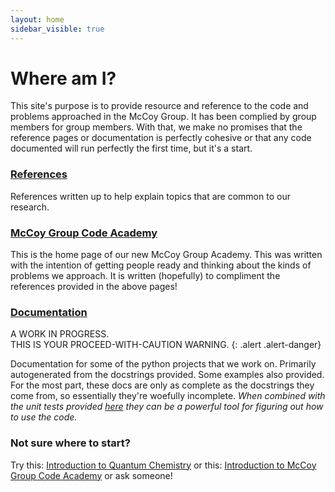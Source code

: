 ```yaml
---
layout: home
sidebar_visible: true
---
```


# Where am I?

This site's purpose is to provide resource and reference to the code and problems approached in the McCoy Group. It has been complied by group members for group members. With that, we make no promises that the reference pages or documentation is perfectly cohesive or that any code documented will run perfectly the first time, but it's a start.


### [References](References)

References written up to help explain topics that are common to our research.


### [McCoy Group Code Academy](McCoy%20Group%20Code%20Academy)

This is the home page of our new McCoy Group Academy.
This was written with the intention of getting people ready and thinking about the kinds of problems we approach.
It is written (hopefully) to compliment the references provided in the above pages!


### [Documentation](Documentation)

A WORK IN PROGRESS.<br/>
THIS IS YOUR PROCEED-WITH-CAUTION WARNING.
{: .alert .alert-danger}

Documentation for some of the python projects that we work on. Primarily
 autogenerated from the docstrings provided. Some examples also provided.
For the most part, these docs are only as complete as the docstrings they come
 from, so essentially they're woefully incomplete.
*When combined with the unit tests provided [here](https://github.com/McCoyGroup/References/Tests)
they can be a powerful tool for figuring out how to use the code.*


### Not sure where to start?
Try this: [Introduction to Quantum Chemistry](https://mccoygroup.github.io/References/References/Intro%20To%20Quantum/)
or this: [Introduction to McCoy Group Code Academy](https://mccoygroup.github.io/References/McCoy%20Group%20Code%20Academy/intro.html)
or ask someone!
